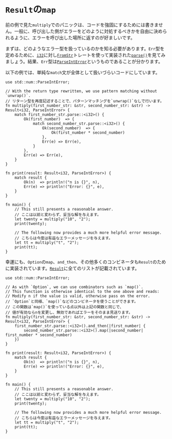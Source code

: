 <!--
# `map` for `Result`
-->
# `Result`の`map`

<!--
Panicking in the previous example's `multiply` does not make for robust code.
Generally, we want to return the error to the caller so it can decide what is
the right way to respond to errors.
-->
前の例で見た`multiply`でのパニックは、コードを強固にするためには書きません。一般に、呼び出した側がエラーをどのように対処するべきかを自由に決められるように、エラーを呼び出した場所に返すのが好ましいです。

<!--
We first need to know what kind of error type we are dealing with. To determine
the `Err` type, we look to [`parse()`][parse], which is implemented with the
[`FromStr`][from_str] trait for [`i32`][i32]. As a result, the `Err` type is
specified as [`ParseIntError`][parse_int_error].
-->
まずは、どのようなエラー型を扱っているのかを知る必要があります。`Err`型を定めるために、[`i32`][i32]に対し[`FromStr`][from_str]トレートを使って実装された[`parse()`][parse]を見てみましょう。結果、`Err`型は[`ParseIntError`][parse_int_error]というものであることが分かります。

<!--
In the example below, the straightforward `match` statement leads to code
that is overall more cumbersome.
-->
以下の例では、単純な`match`文が全体として扱いづらいコードにしています。

```rust,editable
use std::num::ParseIntError;

// With the return type rewritten, we use pattern matching without `unwrap()`.
// リターン型を再度記述することで、パターンマッチングを`unwrap()`なしで行います。
fn multiply(first_number_str: &str, second_number_str: &str) -> Result<i32, ParseIntError> {
    match first_number_str.parse::<i32>() {
        Ok(first_number)  => {
            match second_number_str.parse::<i32>() {
                Ok(second_number)  => {
                    Ok(first_number * second_number)
                },
                Err(e) => Err(e),
            }
        },
        Err(e) => Err(e),
    }
}

fn print(result: Result<i32, ParseIntError>) {
    match result {
        Ok(n)  => println!("n is {}", n),
        Err(e) => println!("Error: {}", e),
    }
}

fn main() {
    // This still presents a reasonable answer.
    // ここは以前と変わらず、妥当な解を与えます。
    let twenty = multiply("10", "2");
    print(twenty);

    // The following now provides a much more helpful error message.
    // こちらは今度は有益なエラーメッセージを与えます。
    let tt = multiply("t", "2");
    print(tt);
}
```

<!--
Luckily, `Option`'s `map`, `and_then`, and many other combinators are also
implemented for `Result`. [`Result`][result] contains a complete listing.
-->
幸運にも、`Option`の`map`、`and_then`、その他多くのコンビネータも`Result`のために実装されています。[`Result`][result]に全てのリストが記載されています。

```rust,editable
use std::num::ParseIntError;

// As with `Option`, we can use combinators such as `map()`.
// This function is otherwise identical to the one above and reads:
// Modify n if the value is valid, otherwise pass on the error.
// `Option`と同様、`map()`などのコンビネータを使うことができます。
// この関数は`map()`を使っている点以外は上記の関数と同じで、
// 値が有効ならnを変更し、無効であればエラーをそのまま見送ります。
fn multiply(first_number_str: &str, second_number_str: &str) -> Result<i32, ParseIntError> {
    first_number_str.parse::<i32>().and_then(|first_number| {
        second_number_str.parse::<i32>().map(|second_number| first_number * second_number)
    })
}

fn print(result: Result<i32, ParseIntError>) {
    match result {
        Ok(n)  => println!("n is {}", n),
        Err(e) => println!("Error: {}", e),
    }
}

fn main() {
    // This still presents a reasonable answer.
    // ここは以前と変わらず、妥当な解を与えます。
    let twenty = multiply("10", "2");
    print(twenty);

    // The following now provides a much more helpful error message.
    // こちらは今度は有益なエラーメッセージを与えます。
    let tt = multiply("t", "2");
    print(tt);
}
```

[parse]: https://doc.rust-lang.org/std/primitive.str.html#method.parse
[from_str]: https://doc.rust-lang.org/std/str/trait.FromStr.html
[i32]: https://doc.rust-lang.org/std/primitive.i32.html
[parse_int_error]: https://doc.rust-lang.org/std/num/struct.ParseIntError.html
[result]: https://doc.rust-lang.org/std/result/enum.Result.html
